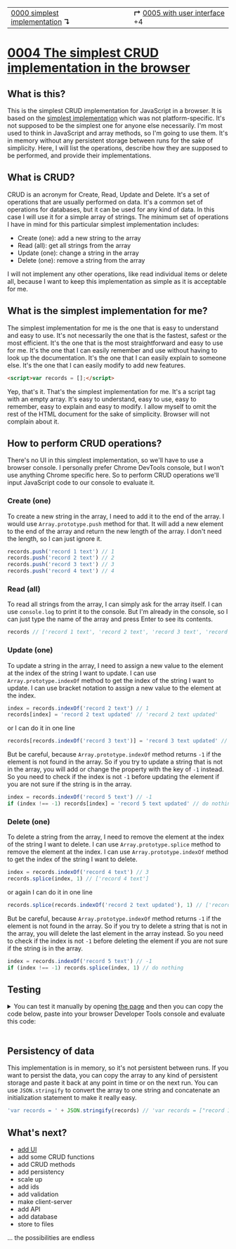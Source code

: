 <table>
  <tr>
    <td><a href="../0000-simplest-for-me/README.md">0000 simplest implementation</a> <b>↴</b></td>
    <td>&nbsp; &nbsp; &nbsp;</td>
    <td><b>↱</b> <a href="../0005-simplest-with-ui/README.md">0005 with user interface</a> +4</td>
  </tr>
</table>

# [0004 The simplest CRUD implementation in the browser](https://github.com/UniBreakfast/crud-of-increasing-complexity/blob/master/0004-simplest-in-browser/README.md)

## What is this?

This is the simplest CRUD implementation for JavaScript in a browser. It is based on the [simplest implementation](../0000-simplest-for-me/README.md) which was not platform-specific. It's not supposed to be the simplest one for anyone else necessarily. I'm most used to think in JavaScript and array methods, so I'm going to use them. It's in memory without any persistent storage between runs for the sake of simplicity. Here, I will list the operations, describe how they are supposed to be performed, and provide their implementations.

## What is CRUD?

CRUD is an acronym for Create, Read, Update and Delete. It's a set of operations that are usually performed on data. It's a common set of operations for databases, but it can be used for any kind of data. In this case I will use it for a simple array of strings. The minimum set of operations I have in mind for this particular simplest implementation includes:

- Create (one): add a new string to the array
- Read (all): get all strings from the array
- Update (one): change a string in the array
- Delete (one): remove a string from the array

I will not implement any other operations, like read individual items or delete all, because I want to keep this implementation as simple as it is acceptable for me.

## What is the simplest implementation for me?

The simplest implementation for me is the one that is easy to understand and easy to use. It's not necessarily the one that is the fastest, safest or the most efficient. It's the one that is the most straightforward and easy to use for me. It's the one that I can easily remember and use without having to look up the documentation. It's the one that I can easily explain to someone else. It's the one that I can easily modify to add new features.

```html
<script>var records = [];</script>
```

Yep, that's it. That's the simplest implementation for me. It's a script tag with an empty array. It's easy to understand, easy to use, easy to remember, easy to explain and easy to modify. I allow myself to omit the rest of the HTML document for the sake of simplicity. Browser will not complain about it.

## How to perform CRUD operations?

There's no UI in this simplest implementation, so we'll have to use a browser console. I personally prefer Chrome DevTools console, but I won't use anything Chrome specific here. So to perform CRUD operations we'll input JavaScript code to our console to evaluate it.

### Create (one)

To create a new string in the array, I need to add it to the end of the array. I would use `Array.prototype.push` method for that. It will add a new element to the end of the array and return the new length of the array. I don't need the length, so I can just ignore it.

```js
records.push('record 1 text') // 1
records.push('record 2 text') // 2
records.push('record 3 text') // 3
records.push('record 4 text') // 4
```

### Read (all)

To read all strings from the array, I can simply ask for the array itself. I can use `console.log` to print it to the console. But I'm already in the console, so I can just type the name of the array and press Enter to see its contents.

```js
records // ['record 1 text', 'record 2 text', 'record 3 text', 'record 4 text']
```

### Update (one)

To update a string in the array, I need to assign a new value to the element at the index of the string I want to update. I can use `Array.prototype.indexOf` method to get the index of the string I want to update. I can use bracket notation to assign a new value to the element at the index.

```js
index = records.indexOf('record 2 text') // 1
records[index] = 'record 2 text updated' // 'record 2 text updated'
```

or I can do it in one line

```js
records[records.indexOf('record 3 text')] = 'record 3 text updated' // 'record 3 text updated'
```

But be careful, because `Array.prototype.indexOf` method returns `-1` if the element is not found in the array. So if you try to update a string that is not in the array, you will add or change the property with the key of `-1` instead. So you need to check if the index is not `-1` before updating the element if you are not sure if the string is in the array.

```js
index = records.indexOf('record 5 text') // -1
if (index !== -1) records[index] = 'record 5 text updated' // do nothing
```

### Delete (one)

To delete a string from the array, I need to remove the element at the index of the string I want to delete. I can use `Array.prototype.splice` method to remove the element at the index. I can use `Array.prototype.indexOf` method to get the index of the string I want to delete.

```js
index = records.indexOf('record 4 text') // 3
records.splice(index, 1) // ['record 4 text']
```

or again I can do it in one line

```js
records.splice(records.indexOf('record 2 text updated'), 1) // ['record 2 text updated']
```

But be careful, because `Array.prototype.indexOf` method returns `-1` if the element is not found in the array. So if you try to delete a string that is not in the array, you will delete the last element in the array instead. So you need to check if the index is not `-1` before deleting the element if you are not sure if the string is in the array.

```js
index = records.indexOf('record 5 text') // -1
if (index !== -1) records.splice(index, 1) // do nothing
```

## Testing

<details>
  <summary>You can test it manually by opening <a href="https://unibreakfast.github.io/crud-of-increasing-complexity/0004-simplest-in-browser">the page</a> and then you can copy the code below, paste into your browser Developer Tools console and evaluate this code:</summary><br>

```js
  console.log('// Implementation initialization')
  console.log('records = []')
  records = []

  console.log('// Create (one) examples')
  console.log("records.push('record 1 text')")
  console.log(records.push('record 1 text'))
  // 1
  console.log("records.push('record 2 text')")
  console.log(records.push('record 2 text'))
  // 2
  console.log("records.push('record 3 text')")
  console.log(records.push('record 3 text'))
  // 3
  console.log("records.push('record 4 text')")
  console.log(records.push('record 4 text'))
  // 4

  console.log('// Read (all) example')
  console.log('records')
  console.log(records)
  // (4) ['record 1 text', 'record 2 text', 'record 3 text', 'record 4 text']

  console.log('// Update (one) examples')
  console.log("index = records.indexOf('record 2 text')")
  console.log(index = records.indexOf('record 2 text'))
  // 1
  console.log("records[index] = 'record 2 text updated'")
  console.log(records[index] = 'record 2 text updated')
  console.log("records[records.indexOf('record 3 text')] = 'record 3 text updated'")
  console.log(records[records.indexOf('record 3 text')] = 'record 3 text updated')
  console.log('records')
  console.log(records)
  // (4) ['record 1 text', 'record 2 text updated', 'record 3 text updated', 'record 4 text']

  console.log('// Delete (one) examples')
  console.log("index = records.indexOf('record 4 text')")
  console.log(index = records.indexOf('record 4 text'))
  // 3
  console.log('records.splice(index, 1)')
  console.log(records.splice(index, 1))
  // ['record 4 text']
  console.log("records.splice(records.indexOf('record 2 text updated'), 1)")
  console.log(records.splice(records.indexOf('record 2 text updated'), 1))
  // ['record 2 text updated']
  console.log('records')
  console.log(records)
  // (2) ['record 1 text', 'record 3 text updated']
  ```

And then you can compare the actual output with the expected output in the comments.
</details><br>

## Persistency of data

This implementation is in memory, so it's not persistent between runs. If you want to persist the data, you can copy the array to any kind of persistent storage and paste it back at any point in time or on the next run. You can use `JSON.stringify` to convert the array to one string and concatenate an initialization statement to make it really easy.

```js
'var records = ' + JSON.stringify(records) // 'var records = ["record 1 text","record 3 text updated"]'
```

## What's next?

- [add UI](../0005-simplest-with-ui/README.md)
- add some CRUD functions
- add CRUD methods
- add persistency
- scale up
- add ids
- add validation
- make client-server
- add API
- add database
- store to files
  
... the possibilities are endless
